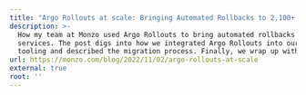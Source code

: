 ```yaml
---
title: "Argo Rollouts at scale: Bringing Automated Rollbacks to 2,100+ services at Monzo"
description: >-
  How my team at Monzo used Argo Rollouts to bring automated rollbacks to all 2,100+
  services. The post digs into how we integrated Argo Rollouts into our existing
  tooling and described the migration process. Finally, we wrap up with lessons learnt.
url: https://monzo.com/blog/2022/11/02/argo-rollouts-at-scale
external: true
root: ''
---
```

